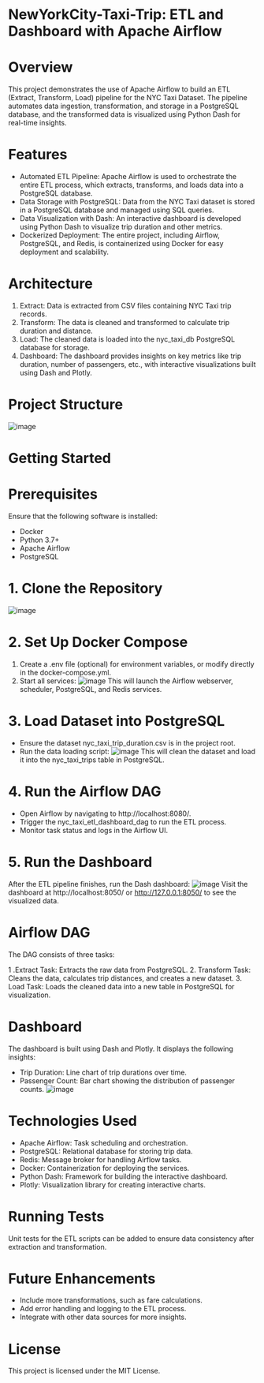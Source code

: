 # NewYorkCity-Taxi-Trip: ETL and Dashboard with Apache Airflow

# Overview
This project demonstrates the use of Apache Airflow to build an ETL (Extract, Transform, Load) pipeline for the NYC Taxi Dataset. The pipeline automates data ingestion, transformation, and storage in a PostgreSQL database, and the transformed data is visualized using Python Dash for real-time insights.

# Features
- Automated ETL Pipeline: Apache Airflow is used to orchestrate the entire ETL process, which extracts, transforms, and loads data into a PostgreSQL database.
- Data Storage with PostgreSQL: Data from the NYC Taxi dataset is stored in a PostgreSQL database and managed using SQL queries.
- Data Visualization with Dash: An interactive dashboard is developed using Python Dash to visualize trip duration and other metrics.
- Dockerized Deployment: The entire project, including Airflow, PostgreSQL, and Redis, is containerized using Docker for easy deployment and scalability.

# Architecture
1. Extract: Data is extracted from CSV files containing NYC Taxi trip records.
2. Transform: The data is cleaned and transformed to calculate trip duration and distance.
3. Load: The cleaned data is loaded into the nyc_taxi_db PostgreSQL database for storage.
4. Dashboard: The dashboard provides insights on key metrics like trip duration, number of passengers, etc., with interactive visualizations built using Dash and Plotly.

# Project Structure
![image](https://github.com/user-attachments/assets/d61da559-8795-4fcd-8642-42bb124f1e9f)

# Getting Started
# Prerequisites
Ensure that the following software is installed:
- Docker
- Python 3.7+
- Apache Airflow
- PostgreSQL

# 1. Clone the Repository
![image](https://github.com/user-attachments/assets/10ccf802-0803-4626-8e12-0f6870ee3a28)

# 2. Set Up Docker Compose
  1. Create a .env file (optional) for environment variables, or modify directly in the docker-compose.yml.
  2. Start all services: ![image](https://github.com/user-attachments/assets/09e1b0e6-2393-4c22-ba8f-2df307fa3fff)
This will launch the Airflow webserver, scheduler, PostgreSQL, and Redis services.

# 3. Load Dataset into PostgreSQL
- Ensure the dataset nyc_taxi_trip_duration.csv is in the project root.
- Run the data loading script: ![image](https://github.com/user-attachments/assets/ec8225e7-b6ee-42a9-9818-53c69651511c)
This will clean the dataset and load it into the nyc_taxi_trips table in PostgreSQL.

# 4. Run the Airflow DAG
- Open Airflow by navigating to http://localhost:8080/.
- Trigger the nyc_taxi_etl_dashboard_dag to run the ETL process.
- Monitor task status and logs in the Airflow UI.

# 5. Run the Dashboard
After the ETL pipeline finishes, run the Dash dashboard: ![image](https://github.com/user-attachments/assets/e6613c04-a4db-4dbf-be00-2dfbc8df2228)
Visit the dashboard at http://localhost:8050/ or http://127.0.0.1:8050/ to see the visualized data.

# Airflow DAG
The DAG consists of three tasks:

1 .Extract Task: Extracts the raw data from PostgreSQL.
2. Transform Task: Cleans the data, calculates trip distances, and creates a new dataset.
3. Load Task: Loads the cleaned data into a new table in PostgreSQL for visualization.

# Dashboard
The dashboard is built using Dash and Plotly. It displays the following insights:
- Trip Duration: Line chart of trip durations over time.
- Passenger Count: Bar chart showing the distribution of passenger counts.
![image](https://github.com/user-attachments/assets/4b5fac73-bc20-4b67-b036-cd60ee710167)

# Technologies Used
- Apache Airflow: Task scheduling and orchestration.
- PostgreSQL: Relational database for storing trip data.
- Redis: Message broker for handling Airflow tasks.
- Docker: Containerization for deploying the services.
- Python Dash: Framework for building the interactive dashboard.
- Plotly: Visualization library for creating interactive charts.

# Running Tests
Unit tests for the ETL scripts can be added to ensure data consistency after extraction and transformation.

# Future Enhancements
- Include more transformations, such as fare calculations.
- Add error handling and logging to the ETL process.
- Integrate with other data sources for more insights.

# License
This project is licensed under the MIT License.
